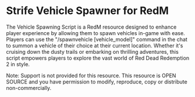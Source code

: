 # Strife Vehicle Spawner for RedM #
The Vehicle Spawning Script is a RedM resource designed to enhance player experience by allowing them to spawn vehicles in-game with ease. 
Players can use the "/spawnvehicle [vehicle_model]" command in the chat to summon a vehicle of their choice at their current location. 
Whether it's cruising down the dusty trails or embarking on thrilling adventures, this script empowers players to explore the vast world of 
Red Dead Redemption 2 in style.

Note: Support is not provided for this resource. This resource is OPEN SOURCE and you have permission to modify, reproduce, copy or distribute non-commercially.
